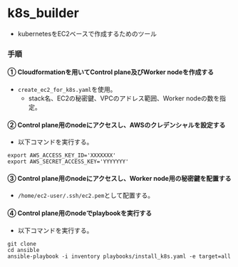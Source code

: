 # k8s_builder
- kubernetesをEC2ベースで作成するためのツール

### 手順
#### ① Cloudformationを用いてControl plane及びWorker nodeを作成する
- `create_ec2_for_k8s.yaml`を使用。
  - stack名、EC2の秘密鍵、VPCのアドレス範囲、Worker nodeの数を指定。

#### ② Control plane用のnodeにアクセスし、AWSのクレデンシャルを設定する
- 以下コマンドを実行する。
```
export AWS_ACCESS_KEY_ID='XXXXXXX'
export AWS_SECRET_ACCESS_KEY='YYYYYYY'
```

#### ③ Control plane用のnodeにアクセスし、Worker node用の秘密鍵を配置する
- `/home/ec2-user/.ssh/ec2.pem`として配置する。

#### ④ Control plane用のnodeでplaybookを実行する
- 以下コマンドを実行する。
```
git clone 
cd ansible
ansible-playbook -i inventory playbooks/install_k8s.yaml -e target=all
```
